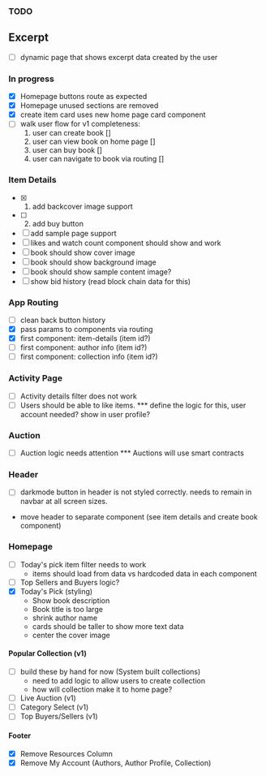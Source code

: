 ### TODO

## Excerpt
- [ ] dynamic page that shows excerpt data created by the user

### In progress

- [x] Homepage buttons route as expected
- [x] Homepage unused sections are removed
- [x] create item card uses new home page card component
- [ ] walk user flow for v1 completeness:
  1. user can create book []
  2. user can view book on home page []
  3. user can buy book []
  4. user can navigate to book via routing []

### Item Details

- [x] 1. add backcover image support
- [ ] 2. add buy button
- [ ] add sample page support
- [ ] likes and watch count component should show and work
- [ ] book should show cover image
- [ ] book should show background image
- [ ] book should show sample content image?
- [ ] show bid history (read block chain data for this)

### App Routing

- [ ] clean back button history
- [x] pass params to components via routing
- [x] first component: item-details (item id?)
- [ ] first component: author info (item id?)
- [ ] first component: collection info (item id?)

### Activity Page

- [ ] Activity details filter does not work
- [ ] Users should be able to like items.
      \*\*\* define the logic for this, user account needed? show in user profile?

### Auction

- [ ] Auction logic needs attention
      \*\*\* Auctions will use smart contracts

### Header

- [ ] darkmode button in header is not styled correctly. needs to remain in navbar at all screen sizes.
- move header to separate component (see item details and create book component)

### Homepage

- [ ] Today's pick item filter needs to work
  - items should load from data vs hardcoded data in each component
- [ ] Top Sellers and Buyers logic?
- [x] Today's Pick (styling)
  - Show book description
  - Book title is too large
  - shrink author name
  - cards should be taller to show more text data
  - center the cover image

#### Popular Collection (v1)

- [ ] build these by hand for now (System built collections)
  - need to add logic to allow users to create collection
  - how will collection make it to home page?
- [ ] Live Auction (v1)
- [ ] Category Select (v1)
- [ ] Top Buyers/Sellers (v1)

#### Footer

- [x] Remove Resources Column
- [x] Remove My Account (Authors, Author Profile, Collection)
